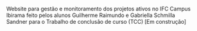Website para gestão e monitoramento dos projetos ativos no IFC Campus Ibirama 
feito pelos alunos Guilherme Raimundo e Gabriella Schmilla Sandner para o Trabalho de conclusão de curso (TCC)
[Em construção]

